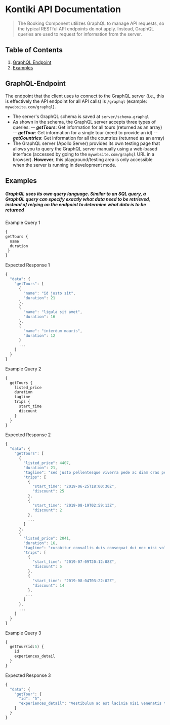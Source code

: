 # Kontiki API Documentation

> The Booking Component utilizes GraphQL to manage API requests, so the typical RESTful API endpoints do not apply. Instead, GraphQL queries are used to request for information from the server.

## Table of Contents

1. [GraphQL Endpoint](#GraphQL-Endpoint)
2. [Examples](#Examples)

## GraphQL-Endpoint
The endpoint that the client uses to connect to the GraphQL server (i.e., this is effectively the API endpoint for all API calls) is `/graphql` (example: `mywebsite.com/graphql`).
- The server's GraphQL schema is saved at `server/schema.graphql`
- As shown in the schema, the GraphQL server accepts three types of queries:
-- 	***getTours***: Get information for all tours (returned as an array)
--  ***getTour***: Get information for a single tour (need to provide an id)
--  ***getCountries***: Get information for all the countries (returned as an array)
- The GraphQL server (Apollo Server) provides its own testing page that allows you to query the GraphQL server manually using a web-based interface (accessed by going to the `mywebsite.com/graphql` URL in a browser). **However**, this playground/testing area is only accessible when the server is running in development mode.


## Examples

##### GraphQL uses its own query language. Similar to an SQL query, a GraphQL query can specify exactly what data need to be retrieved, instead of relying on the endpoint to determine what data is to be returned #####

Example Query 1
```graphql
{
getTours {
  name
  duration
 }
}
```
Expected Response 1
```javascript
{
  "data": {
    "getTours": [
      {
        "name": "id justo sit",
        "duration": 21
      },
      {
        "name": "ligula sit amet",
        "duration": 16
      },
      {
        "name": "interdum mauris",
        "duration": 12
      }
      ...
    ]
  }
}
```

Example Query 2
```graphql
{
  getTours {
    listed_price
    duration
    tagline
    trips {
      start_time
      discount
    }
  }
}
```
Expected Response 2
```javascript
{
  "data": {
    "getTours": [
      {
        "listed_price": 4407,
        "duration": 21,
        "tagline": "sed justo pellentesque viverra pede ac diam cras pellentesque volutpat dui maecenas tristique est",
        "trips": [
          {
            "start_time": "2019-06-25T18:00:30Z",
            "discount": 25
          },
          {
            "start_time": "2019-08-19T02:59:13Z",
            "discount": 2
          },
          ...
        ]
      },
      {
        "listed_price": 2041,
        "duration": 16,
        "tagline": "curabitur convallis duis consequat dui nec nisi volutpat eleifend donec ut dolor morbi vel lectus",
        "trips": [
          {
            "start_time": "2019-07-09T20:12:08Z",
            "discount": 5
          },
          {
            "start_time": "2019-08-04T03:22:02Z",
            "discount": 14
          },
         ...
        ]
      },
      ...
    ]
  }
}
```

Example Query 3
```graphql
{
  getTour(id:5) {
    id
    experiences_detail
  }
}
```
Expected Response 3
```javascript
{
  "data": {
    "getTour": {
      "id": "5",
      "experiences_detail": "Vestibulum ac est lacinia nisi venenatis tristique. Fusce congue, diam id ornare imperdiet, sapien urna pretium nisl, ut volutpat sapien arcu sed augue. Aliquam erat volutpat. In congue."
    }
  }
}
```